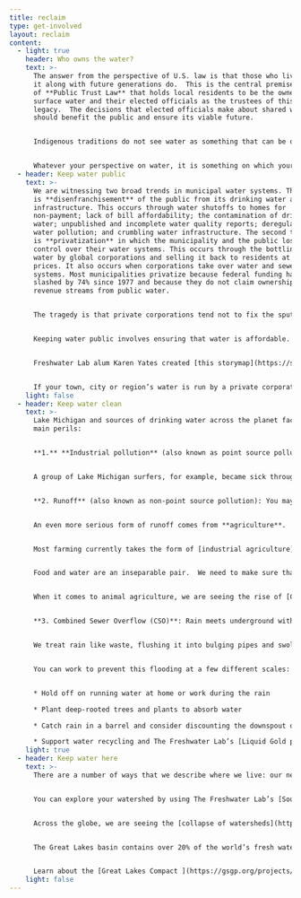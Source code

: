 ```yaml
---
title: reclaim
type: get-involved
layout: reclaim
content:
  - light: true
    header: Who owns the water?
    text: >-
      The answer from the perspective of U.S. law is that those who live around
      it along with future generations do.  This is the central premise
      of **Public Trust Law** that holds local residents to be the owners of
      surface water and their elected officials as the trustees of this valuable
      legacy.  The decisions that elected officials make about shared water
      should benefit the public and ensure its viable future.


      Indigenous traditions do not see water as something that can be owned by the public or by anyone else.  Instead water is a life-giving mother and a relative who sustains you and whose health you treat with great care.  From this perspective, water, fish, trees and other living things are relatives who should not be harmed or commodified.


      Whatever your perspective on water, it is something on which your life depends and your community requires for self-protection and future possibilities.  By reclaiming it, you can assert your right or your relationship with water and engage ways of preserving it and adopting practices of mutual benefit.
  - header: Keep water public
    text: >-
      We are witnessing two broad trends in municipal water systems. The first
      is **disenfranchisement** of the public from its drinking water and sewer
      infrastructure. This occurs through water shutoffs to homes for
      non-payment; lack of bill affordability; the contamination of drinking
      water; unpublished and incomplete water quality reports; deregulation of
      water pollution; and crumbling water infrastructure. The second trend
      is **privatization** in which the municipality and the public loses
      control over their water systems. This occurs through the bottling of
      water by global corporations and selling it back to residents at inflated
      prices. It also occurs when corporations take over water and sewer
      systems. Most municipalities privatize because federal funding has been
      slashed by 74% since 1977 and because they do not claim ownership of the
      revenue streams from public water.


      The tragedy is that private corporations tend not to fix the sputtering systems.  They often run them into the ground leaving residents with higher bills, less public accountability and lead pipe crises (often from transitions to ‘cheaper’ sources of water, [as happened in University Park, Illinois in 2019](https://www.chicagotribune.com/suburbs/daily-southtown/ct-sta-university-park-water-quality-response-st-0929-20200928-vmntvcqmtnbrxgxurdq5bdcwgu-story.html)). Worst of all, the municipality loses significant revenue as the corporations reap record profits. For example, as the State of Illinois faces massive budget shortfalls, the private corporation (Illinois) American Water has achieved an all-time high of profit shares.  This is, in part, due to laws that enable water corporations to increase their profits by acquiring new water and wastewater systems. Listen to [The Water Chronicles](https://feeds.buzzsprout.com/1041286.rss) podcast for a deep dive into water privatization in Illinois.


      Keeping water public involves ensuring that water is affordable. Advocate for a water affordability plan in your city or town. [We the People Detroit](https://detroitmi.gov/Portals/0/docs/DWSD/BRPA%20Presentation.pdf), [US Water Alliance](http://uswateralliance.org/wec), [Food and Water Watch](https://www.foodandwaterwatch.org/campaign/public-water-all) can all help in understanding and creating a water affordability plan.


      Freshwater Lab alum Karen Yates created [this storymap](https://storymaps.arcgis.com/stories/991376fea3994bcf984eb3ba6991c740) to understand The Water For All Ordinance in Chicago.


      If your town, city or region’s water is run by a private corporation, then you can join the push to [remunicipalize water systems](https://www.youtube.com/watch?v=BlSM1TPm_k8), which means bringing  them back under public control. This has been [done successfully](http://www.remunicipalisation.org/front/page/home) in cities around the world, consistently leading to savings for both municipalities and their water customers. [It often brings other social benefits](https://www.municipalservicesproject.org/remunicipalization), including improved public accountability and transparency, more equitable water access and increased investment in water system safety.
    light: false
  - header: Keep water clean
    text: >-
      Lake Michigan and sources of drinking water across the planet face three
      main perils:


      **1.** **Industrial pollution** (also known as point source pollution): pours in through a pipe or when a factory or refinery malfunctions and spills.  The Clean Water Act limits the piped pollution that factories can dump in water.  Although we are rarely informed of them, spills are fairly frequent.  This can lead to chemical exposure and public health risks about which the public knows little.


      A group of Lake Michigan surfers, for example, became sick through exposure to hexavalent chromium from an U.S. Steel factory spill.  They took matters into their own hands and [initiated a struggle with the corporation to limit its pollution of Lake Michigan](https://www.surfrider.org/coastal-blog/entry/surfrider-holds-u.s.-steel-accountable-for-lake-michigan-pollution).  


      **2. Runoff** (also known as non-point source pollution): You may have noticed the changing nature of rainstorms.  Due to climate change, precipitation can take the form of a rain event in which a high volume of rain falls in a short period of time and overwhelms the built environment.  Think of the trash and the oil slicks on the street, rain can wash this into your drinking water. 


      An even more serious form of runoff comes from **agriculture**.


      Most farming currently takes the form of [industrial agriculture](http://freshwaterstories.com/stories/farming/) which looks to eke the highest yield and profits out of the lowest investment.  This occurs largely through the application of fertilizers that spur growth with concentrated nitrogen and phosphorus.  As the building blocks of life, nitrogen and phosphorus cause plants to grow rapidly.  When the rain carries them into bodies of water, they [fuel harmful algal blooms](https://www.epa.gov/nutrientpollution/harmful-algal-blooms) that can make water undrinkable and inaccessible.


      Food and water are an inseparable pair.  We need to make sure that what we eat doesn’t poison what we drink.  Insist that the farms whose runoff flows to your water use cover crops, new techniques for applying phosphorus and rotating crop mixes. In particular, encourage farmers around you to be certified as responsible stewards by programs like the [4-R Nutrient Stewardship Certification in Ohio](https://4rcertified.org/how/) or the [Michigan Agriculture Environmental Assurance Program (MAEAP)](http://www.maeap.org/), which are designed to certify farmers for using practices that protect water quality and environmental quality.


      When it comes to animal agriculture, we are seeing the rise of [Combined Area Feeding Operations ](https://www.sierraclub.org/michigan/why-are-cafos-bad)(CAFOs) where meat and dairy products are produced by concentrating the highest number of animals in the smallest area.  In order to keep yields high, these animals are often pumped with antibiotics and steroids.  Furthermore, untreated animal urine and feces run into rivers and lakes, contaminating drinking water and contributing to harmful algal blooms.  Consider adopting a plant-based or vegetarian diet or reducing the amount of animal products that you consume.  You can also [learn more about CAFOs](https://www.sierraclub.org/michigan/why-are-cafos-bad#water) and advocate to [keep CAFOs out of your watershed](https://www.sierraclub.org/michigan/how-stop-approval-new-cafo).


      **3. Combined Sewer Overflow (CSO)**: Rain meets underground with the water used in homes and businesses when there is a combined sewer system like in Chicago.  When all the water sent down the drain meets with water from a rain event, it can quickly exceed the caverns and quarries built to hold it.  There is nowhere else for the water to go but up into streets and basements or out through outfall pipes into the river and lake.  During severe rain events, a plume of untreated sewage feathers out from the Chicago River into the Lake Michigan water supply.


      We treat rain like waste, flushing it into bulging pipes and swollen rivers.  With nowhere to go, water backs up causing costly flooding and FEMA claims. We could direct this water to recycling plants, treat it to drinking-water standards, then supply it to American farms, factories and data cooling centers in the regions that need it most.  We can join flooded cities and struggling farms together in a common solution.  We can create tens of thousands of jobs not only in building the plants and the supply pipes, but also in clean industry.  Recycling water can generate clean energy and make minerals available that can be turned into usable products.


      You can work to prevent this flooding at a few different scales:


      * Hold off on running water at home or work during the rain

      * Plant deep-rooted trees and plants to absorb water

      * Catch rain in a barrel and consider discounting the downspout of your home

      * Support water recycling and The Freshwater Lab’s [Liquid Gold plan](http://www.freshwaterlab.org/water-recycling)
    light: true
  - header: Keep water here
    text: >-
      There are a number of ways that we describe where we live: our neighborhood, our city, our state or our country.  Such descriptions of place follow lines of property, zoning and transportation. You might also consider your place in terms of watershed.  A watershed or basin is the interconnected water, land, species and cultures defined by the way rain drains across landscapes. Residents of a given watershed have shared interests in keeping their drinking water as safe as possible, ensuring the health of their soil and protecting the survival of species.


      You can explore your watershed by using The Freshwater Lab’s [Source-Path-People tool](http://freshwaterstories.com/get-involved/).


      Across the globe, we are seeing the [collapse of watersheds](https://www.nytimes.com/2021/08/27/sunday-review/colorado-river-drying-up.html?searchResultPosition=2) due to climate change and over extraction.  Along with keeping an eye on the quality of your water, pay attention to water quantity.  Which sectors receive the biggest piece of the water pie? Which communities receive the least amount of water at the highest cost?  If water use persists at current rates, then how much will be left in five, ten or fifty years?


      The Great Lakes basin contains over 20% of the world’s fresh water, but it is not immune to depletion.  The Great Lakes Compact oversees how much water is allowed to leave the Great Lakes basin.  The Compact is a vital piece of legislation that protects the interests of Great Lakes residents.  It requires support and engagement as water continues to leave the region in plastic bottles that benefit large beverage corporations rather than local communities and climate emergency leaves a growing number of people with unstable water supplies.


      Learn about the [Great Lakes Compact ](https://gsgp.org/projects/water-management/great-lakes-agreement-and-compact/)and share how it can be implemented and improved in the future.
    light: false
---
```

